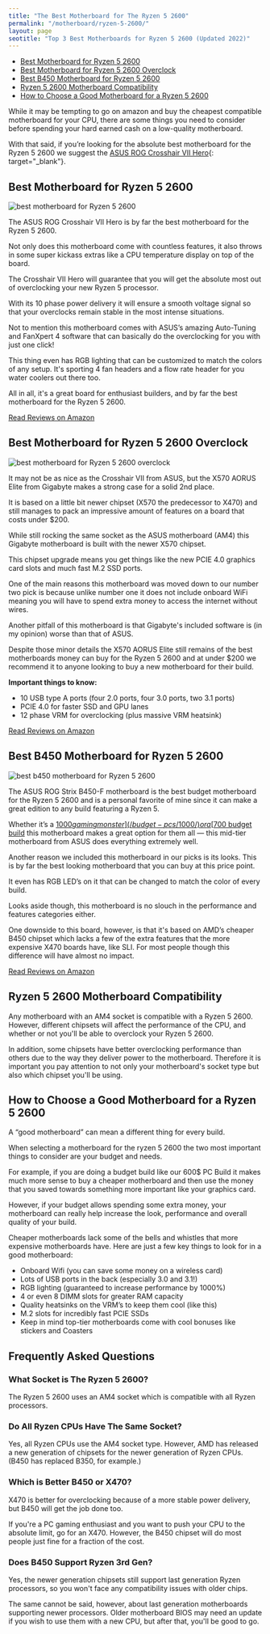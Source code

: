 ```yaml
---
title: "The Best Motherboard for The Ryzen 5 2600" 
permalink: "/motherboard/ryzen-5-2600/"
layout: page
seotitle: "Top 3 Best Motherboards for Ryzen 5 2600 (Updated 2022)" 
---
```


<ul id="markdown-toc">
<li><a href="#best-motherboard-for-ryzen-5-2600" id="markdown-toc-best-motherboard-for-ryzen-5-2600">Best Motherboard for Ryzen 5 2600</a></li>
<li><a href="#best-motherboard-for-ryzen-5-2600-overclock" id="markdown-toc-best-motherboard-for-ryzen-5-2600-overclock">Best Motherboard for Ryzen 5 2600 Overclock</a></li>
<li><a href="#best-b450-motherboard-for-ryzen-5-2600" id="markdown-toc-best-b450-motherboard-for-ryzen-5-2600">Best B450 Motherboard for Ryzen 5 2600</a></li>
<li><a href="#ryzen-5-2600-motherboard-compatibility" id="markdown-toc-ryzen-5-2600-motherboard-compatibility">Ryzen 5 2600 Motherboard Compatibility</a></li>
<li><a href="#how-to-choose-a-good-motherboard-for-a-ryzen-5-2600" id="markdown-toc-how-to-choose-a-good-motherboard-for-a-ryzen-5-2600">How to Choose a Good Motherboard for a Ryzen 5 2600</a></li>
</ul>

While it may be tempting to go on amazon and buy the cheapest compatible motherboard for your CPU, there are some things you need to consider before spending your hard earned cash on a low-quality motherboard.

With that said, if you’re looking for the absolute best motherboard for the Ryzen 5 2600 we suggest the [ASUS ROG Crosshair VII Hero](https://amzn.to/37Xvcr2){: target="_blank"}.

## Best Motherboard for Ryzen 5 2600
<img class="lazyload img-right img-small" alt="best motherboard for Ryzen 5 2600" data-src="/img/motherboard/ryzen-5-2600/top-pick.png" />

The ASUS ROG Crosshair VII Hero is by far the best motherboard for the Ryzen 5 2600. 

Not only does this motherboard come with countless features, it also throws in some super kickass extras like a CPU temperature display on top of the board.

The Crosshair VII Hero will guarantee that you will get the absolute most out of overclocking your new Ryzen 5 processor. 

With its 10 phase power delivery it will ensure a smooth voltage signal so that your overclocks remain stable in the most intense situations. 

Not to mention this motherboard comes with ASUS’s amazing Auto-Tuning and FanXpert 4 software that can basically do the overclocking for you with just one click!

This thing even has RGB lighting that can be customized to match the colors of any setup. It's sporting 4 fan headers and a flow rate header for you water coolers out there too. 

All in all, it's a great board for enthusiast builders, and by far the best motherboard for the Ryzen 5 2600. 

<div class="btn-center">
  <a target="_blank" class="big-button-center" href="https://amzn.to/35MFpFl">Read Reviews on Amazon</a>
</div>

## Best Motherboard for Ryzen 5 2600 Overclock
<img class="lazyload img-right img-small" alt="best motherboard for Ryzen 5 2600 overclock" data-src="/img/motherboard/ryzen-5-2600/overclock.png" />

It may not be as nice as the Crosshair VII from ASUS, but the X570 AORUS Elite from Gigabyte makes a strong case for a solid 2nd place.  

It is based on a little bit newer chipset (X570 the predecessor to X470) and still manages to pack an impressive amount of features on a board that costs under $200. 

While still rocking the same socket as the ASUS motherboard (AM4) this Gigabyte motherboard is built with the newer X570 chipset.
 
This chipset upgrade means you get things like the new PCIE 4.0 graphics card slots and much fast M.2 SSD ports.

One of the main reasons this motherboard was moved down to our number two pick is because unlike number one it does not include onboard WiFi meaning you will have to spend extra money to access the internet without wires. 

Another pitfall of this motherboard is that Gigabyte's included software is (in my opinion) worse than that of ASUS.

Despite those minor details the X570 AORUS Elite  still remains of the best motherboards money can buy for the Ryzen 5 2600 and at under $200 we recommend it to anyone looking to buy a new motherboard for their build.

**Important things to know:** 

* 10 USB type A ports (four 2.0 ports, four 3.0 ports, two 3.1 ports)
* PCIE 4.0 for faster SSD and GPU lanes 
* 12 phase VRM for overclocking (plus massive VRM heatsink)

<div class="btn-center">
  <a target="_blank" class="big-button-center" href="https://amzn.to/380J045">Read Reviews on Amazon</a>
</div>

## Best B450 Motherboard for Ryzen 5 2600
<img class="lazyload img-right img-small" alt="best b450 motherboard for Ryzen 5 2600" data-src="/img/motherboard/ryzen-5-2600/b450.png" />

The ASUS ROG Strix B450-F motherboard is the best budget motherboard for the Ryzen 5 2600 and is a personal favorite of mine since it can make a great edition to any build featuring a Ryzen 5. 

Whether it’s a [$1000 gaming monster](/budget-pcs/1000/) or a [$700 budget build](/budget-pcs/700/) this motherboard makes a great option for them all — this mid-tier motherboard from ASUS does everything extremely well.

Another reason we included this motherboard in our picks is its looks. This is by far the best looking motherboard that you can buy at this price point. 

It even has RGB LED’s on it that can be changed to match the color of every build.

Looks aside though, this motherboard is no slouch in the performance and features categories either. 

One downside to this board, however, is that it's based on AMD’s cheaper B450 chipset which lacks a few of the extra features that the more expensive X470 boards have, like SLI. For most people though this difference will have almost no impact.

<div class="btn-center">
  <a target="_blank" class="big-button-center" href="https://amzn.to/381E66Z">Read Reviews on Amazon</a>
</div>

## Ryzen 5 2600 Motherboard Compatibility 

Any motherboard with an AM4 socket is compatible with a Ryzen 5 2600. However, different chipsets will affect the performance of the CPU, and whether or not you'll be able to overclock your Ryzen 5 2600. 

In addition, some chipsets have better overclocking performance than others due to the way they deliver power to the motherboard. Therefore it is important you pay attention to not only your motherboard's socket type but also which chipset you'll be using. 

## How to Choose a Good Motherboard for a Ryzen 5 2600 

A “good motherboard” can mean a different thing for every build.

When selecting a motherboard for the ryzen 5 2600 the two most important things to consider are your budget and needs. 

For example, if you are doing a budget build like our 600$ PC Build it makes much more sense to buy a cheaper motherboard and then use the money that you saved towards something more important like your graphics card.

However, if your budget allows spending some extra money, your motherboard can really help increase the look, performance and overall quality of your build. 

Cheaper motherboards lack some of the bells and whistles that more expensive motherboards have. Here are just a few key things to look for in a good motherboard:

* Onboard Wifi (you can save some money on a wireless card)
* Lots of USB ports in the back (especially 3.0 and 3.1!) 
* RGB lighting (guaranteed to increase performance by 1000%)
* 4 or even 8 DIMM slots for greater RAM capacity 
* Quality heatsinks on the VRM’s to keep them cool (like this)
* M.2 slots for incredibly fast PCIE SSDs
* Keep in mind top-tier motherboards come with cool bonuses like stickers and Coasters

## Frequently Asked Questions 

### What Socket is The Ryzen 5 2600? 

The Ryzen 5 2600 uses an AM4 socket which is compatible with all Ryzen processors. 

### Do All Ryzen CPUs Have The Same Socket? 

Yes, all Ryzen CPUs use the AM4 socket type. However, AMD has released a new generation of chipsets for the newer generation of Ryzen CPUs. (B450 has replaced B350, for example.)

### Which is Better B450 or X470?

X470 is better for overclocking because of a more stable power delivery, but B450 will get the job done too.

If you're a PC gaming enthusiast and you want to push your CPU to the absolute limit, go for an X470. However, the B450 chipset will do most people just fine for a fraction of the cost. 

### Does B450 Support Ryzen 3rd Gen? 

Yes, the newer generation chipsets still support last generation Ryzen processors, so you won't face any compatibility issues with older chips. 

The same cannot be said, however, about last generation motherboards supporting newer processors. Older motherboard BIOS may need an update if you wish to use them with a new CPU, but after that, you'll be good to go. 
